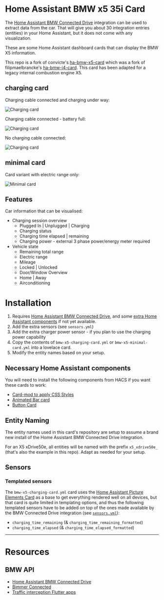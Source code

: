 # Home Assistant BMW x5 35i Card

The [Home Assistant BMW Connected Drive](https://www.home-assistant.io/integrations/bmw_connected_drive/) integration can be used to extract data from the car. That will give you about 30 integration entries (entities) in your Home Assistant, but it does not come with any visualization.

These are some Home Assistant dashboard cards that can display the BMW X5 information.

This repo is a fork of convicte's [ha-bmw-x5-card](https://github.com/convicte/ha-bmw-x5-card) which was a fork of filipmaelbrancke's [ha-bmw-i4-card](https://github.com/filipmaelbrancke/ha-bmw-i4-card). This card has been adapted for a legacy internal combustion engine X5.

## charging card

Charging cable connected and charging under way:

![Charging card](cards/images/example/charging-card.gif)

Charging cable connected - battery full:

![Charging card](cards/images/example/charging-card.png)

No charging cable connected:

![Charging card](cards/images/example/non-charging-card.png)

## minimal card

Card variant with electric range only:

![Minimal card](cards/images/example/minimal-card.png)

## Features

Car information that can be visualised:

- Charging session overview
	- Plugged In | Unplugged | Charging
	- Charging status
	- Charging time elapsed | remaining
	- Charging power - external 3 phase power/energy meter required
- Vehicle state
	- Remaining total range
 	- Electric range
	- Mileage
	- Locked | Unlocked
	- Door/Window Overview
	- Home | Away
	- Airconditioning


# Installation


1. Requires [Home Assistant BMW Connected Drive](https://www.home-assistant.io/integrations/bmw_connected_drive/), and some [extra Home Assistant components](#necessary-home-assistant-components) if not yet available.
2. Add the extra sensors (see `sensors.yml`)
3. Add the extra charger power sensor - if you plan to use the charging power capability
4. Copy the contents of `bmw-x5-charging-card.yml` or `bmw-x5-minimal-card.yml` into a lovelace card.
4. Modify the entity names based on your setup.

## Necessary Home Assistant components

You will need to install the following components from HACS if you want these cards to work:

- [Card-mod to apply CSS Styles](https://github.com/thomasloven/lovelace-card-mod)
- [Animated Bar card](https://github.com/custom-cards/bar-card)
- [Button Card](https://github.com/custom-cards/button-card)

## Entity Naming
The entity names used in this card's repository are setup to assume a brand new install of the Home Assistant BMW Connected Drive integration.

For an X5 xDrive50e, all entities will be named with the prefix `x5_xdrive50e_` (that's also the example in this repo). Adapt as needed for your setup.


## Sensors

### Templated sensors

The `bmw-x5-charging-card.yml` card uses the [Home Assistant Picture Elements Card](https://www.home-assistant.io/dashboards/picture-elements) as a base to get everything rendered well on all devices, but that card is quite limited in templating options, and thus the following templated sensors have to be added on top of the ones made available by the BMW Connected Drive integration (see [`sensors.yml`](cards/sensors.yml)):

- `charging_time_remaining` (& `charging_time_remaining_formatted`)
- `charging_time_elapsed` (& `charging_time_elapsed_formatted`)

_______________________________________________________________________

# Resources

## BMW API

- [Home Assistant BMW Connected Drive](https://www.home-assistant.io/integrations/bmw_connected_drive/)
- [Bimmer Connected](https://bimmer-connected.readthedocs.io/en/latest/index.html)
- [Traffic interception Flutter apps](https://blog.nviso.eu/2022/08/18/intercept-flutter-traffic-on-ios-and-android-http-https-dio-pinning/)

